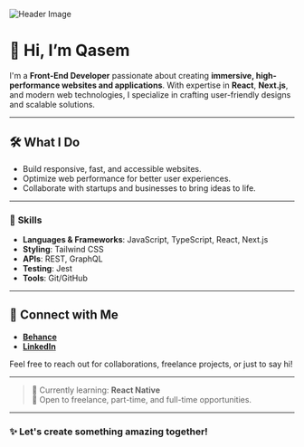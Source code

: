 ![Header Image](https://i.imgur.com/kQnHbIc.png)

# 👋 Hi, I’m Qasem  
I'm a **Front-End Developer** passionate about creating **immersive, high-performance websites and applications**. With expertise in **React**, **Next.js**, and modern web technologies, I specialize in crafting user-friendly designs and scalable solutions.

---

## 🛠️ **What I Do**
- Build responsive, fast, and accessible websites.  
- Optimize web performance for better user experiences.  
- Collaborate with startups and businesses to bring ideas to life.  

---

### 🌟 **Skills**
- **Languages & Frameworks**: JavaScript, TypeScript, React, Next.js  
- **Styling**: Tailwind CSS  
- **APIs**: REST, GraphQL  
- **Testing**: Jest  
- **Tools**: Git/GitHub  

---

## 🔗 **Connect with Me**  
- [**Behance**](https://behance.net/qasemnik)  
- [**LinkedIn**](https://linkedin.com/in/qasemnik)  

Feel free to reach out for collaborations, freelance projects, or just to say hi!  

---

> 🌱 Currently learning: **React Native**  
> 💼 Open to freelance, part-time, and full-time opportunities.

---

### ✨ Let's create something amazing together!

